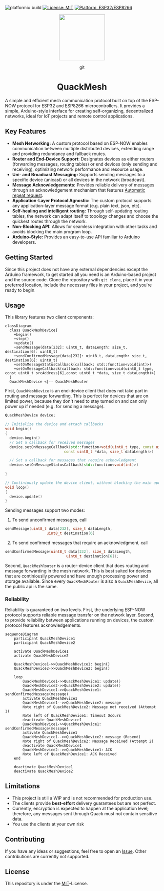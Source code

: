![platformio build](https://github.com/valentinpurrucker/quackmesh/actions/workflows/platformio_build.yml/badge.svg)
[![License: MIT](https://img.shields.io/badge/License-MIT-yellow.svg)](https://opensource.org/licenses/MIT)
[![Platform: ESP32/ESP8266](https://img.shields.io/badge/Platform-ESP32%2FESP8266-blue)](https://www.espressif.com/)

<p align="center">
  <img src="https://github.com/user-attachments/assets/55744124-ad5a-4b76-b958-76fe8f590502" height="150"/>
</p>
<p align="center">git
  <h1 align="center">QuackMesh</h1>
  <p>A simple and efficient mesh communication protocol built on top of the ESP-NOW protocol for ESP32 and ESP8266 microcontrollers. 
    It provides a simple, Arduino-style interface for creating self-organizing, decentralized networks, ideal for IoT projects and remote control applications.</p>
</p>

## Key Features
- **Mesh Networking:** A custom protocol based on ESP-NOW enables communication between multiple distributed devices, extending range and providing redundancy and fallback routes.
- **Router and End-Device Support:** Designates devices as either routers (forwarding messages, routing tables) or end devices (only sending and receiving), optimizing network performance and resource usage.
- **Uni- and Broadcast Messaging:** Supports sending messages to a specific device (unicast) or all devices in the network (broadcast).
- **Message Acknowledgements:** Provides reliable delivery of messages through an acknowledgement mechanism that features [Automatic repeat request](https://en.wikipedia.org/wiki/Automatic_repeat_request).
- **Application-Layer Protocol Agnostic:** The custom protocol supports any application-layer message format (e.g. plain text, json, etc).
- **Self-healing and intelligent routing:** Through self-updating routing tables, the network can adapt itself to topology changes and choose the quickest routes through the network.
- **Non-Blocking API:** Allows for seamless integration with other tasks and avoids blocking the main program loop.
- **Arduino-Style:** Provides an easy-to-use API familiar to Arduino developers.

## Getting Started
Since this project does not have any external dependencies except the Arduino framework, to get started all you need is an Arduino-based project and the source code. 
Clone the repository with `git clone`, place it in your preferred location, include the necessary files in your project, and you're ready to begin.

## Usage
This library features two client components:

```mermaid
classDiagram
  class QuackMeshDevice{
    +begin()
    +stop()
    +update()
    +sendMessage(data[232]: uint8_t, dataLength: size_t, destination[6]: uint8_t)
    +sendConfirmedMessage(data[232]: uint8_t, dataLength: size_t, destination[6]: uint8_t)
    +setOnMessageStatusCallback(callback: std::function<void(int)>)
    +setOnMessageCallback(callback: std::function<void(uint8_t type, const uint8_t srcAddress[6],const uint8_t *data, size_t dataLength)>)
  }
  QuackMeshDevice <|-- QuackMeshRouter
```

First, `QuackMeshDevice` is an end-device client that does not take part in routing and message forwarding. This is perfect for devices that are on limited power, because they don't need to stay turned on and can only power up if needed (e.g. for sending a message).
```cpp
QuackMeshDevice device;

// Initialize the device and attach callbacks
void begin()
{
  device.begin()
  // Set a callback for received messages
  device.setOnMessageCallback(std::function<void(uint8_t type, const uint8_t srcAddress[6],
                           const uint8_t *data, size_t dataLength)>)

  // Set a callback for messages that require acknowledgment
  device.setOnMessageStatusCallback(std::function<void(int)>)
  
}

// Continiously update the device client, without blocking the main update loop
void loop()
{
  device.update()
}
```

Sending messages support two modes:

1. To send unconfirmed messages, call 
```cpp
sendMessage(uint8_t data[232], size_t dataLength,
                   uint8_t destination[6]
```

2. To send confirmed messages that require an acknowledgment, call
```cpp
sendConfirmedMessage(uint8_t data[232], size_t dataLength,
                            uint8_t destination[6]);
```

Second, `QuackMeshRouter` is a router-device client that does routing and message forwarding in the mesh network. This is best suited for devices that are continiouslly powered and have enough processing power and storage available. Since every `QuackMeshRouter` is also a `QuackMeshDevice`, all the public api is the same.

### Reliability
Reliability is guaranteed on two levels. First, the underlying ESP-NOW protocol supports reliable message transfer on the network layer. Second, to provide reliability between applications running on devices, the custom protocol features acknowledgements. 

```mermaid
sequenceDiagram
    participant QuackMeshDevice1
    participant QuackMeshDevice2

    activate QuackMeshDevice1
    activate QuackMeshDevice2

    QuackMeshDevice1->>QuackMeshDevice1: begin()
    QuackMeshDevice2->>QuackMeshDevice2: begin()

    loop
        QuackMeshDevice1->>QuackMeshDevice1: update()
        QuackMeshDevice2->>QuackMeshDevice2: update()
        QuackMeshDevice1->>QuackMeshDevice1: sendConfirmedMessage(message)
        activate QuackMeshDevice1
        QuackMeshDevice1-->>QuackMeshDevice2: message
        Note right of QuackMeshDevice2: Message not received (Attempt 1)
        Note left of QuackMeshDevice1: Timeout Occurs
        deactivate QuackMeshDevice1
        QuackMeshDevice1->>QuackMeshDevice1: sendConfirmedMessage(message)
        activate QuackMeshDevice1
        QuackMeshDevice1-->>QuackMeshDevice2: message (Resend)
        Note right of QuackMeshDevice2: Message Received (Attempt 2)
        deactivate QuackMeshDevice1
        QuackMeshDevice2-->>QuackMeshDevice1: ACK
        Note left of QuackMeshDevice1: ACK Received
    end

    deactivate QuackMeshDevice1
    deactivate QuackMeshDevice2
```


## Limitations
- This project is still a WIP and is not recommended for production use.
- The clients provide **best-effort** delivery guarantees but are not perfect.
- Currently, encryption is expected to happen at the application level; therefore, any messages sent through Quack must not contain sensitive data.
- You use the clients at your own risk    

## Contributing
If you have any ideas or suggestions, feel free to open an [Issue](https://github.com/valentinpurrucker/quackmesh/issues). Other contributions are currently not supported.  

## License
This repository is under the [MIT](https://opensource.org/license/mit)-License.
